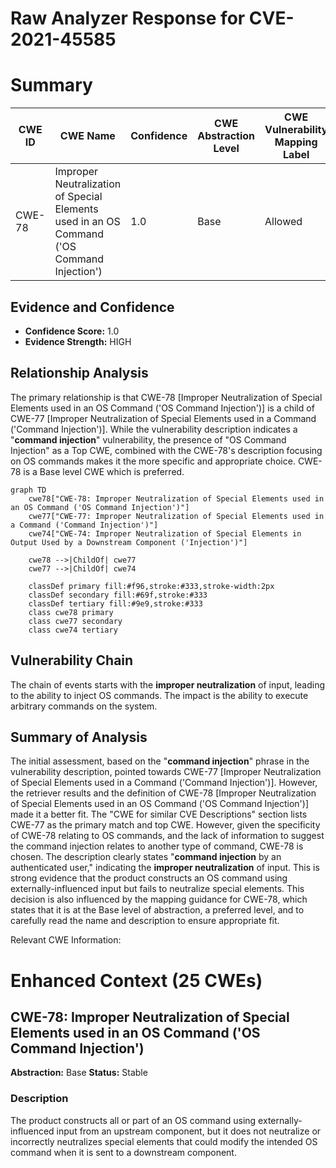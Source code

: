 # Raw Analyzer Response for CVE-2021-45585

# Summary
| CWE ID | CWE Name | Confidence | CWE Abstraction Level | CWE Vulnerability Mapping Label | CWE-Vulnerability Mapping Notes |
|---|---|---|---|---|---|
| CWE-78 | Improper Neutralization of Special Elements used in an OS Command ('OS Command Injection') | 1.0 | Base | Allowed | Primary CWE |

## Evidence and Confidence

*   **Confidence Score:** 1.0
*   **Evidence Strength:** HIGH

## Relationship Analysis
The primary relationship is that CWE-78 [Improper Neutralization of Special Elements used in an OS Command ('OS Command Injection')] is a child of CWE-77 [Improper Neutralization of Special Elements used in a Command ('Command Injection')]. While the vulnerability description indicates a "**command injection**" vulnerability, the presence of "OS Command Injection" as a Top CWE, combined with the CWE-78's description focusing on OS commands makes it the more specific and appropriate choice. CWE-78 is a Base level CWE which is preferred.

```mermaid
graph TD
    cwe78["CWE-78: Improper Neutralization of Special Elements used in an OS Command ('OS Command Injection')"]
    cwe77["CWE-77: Improper Neutralization of Special Elements used in a Command ('Command Injection')"]
    cwe74["CWE-74: Improper Neutralization of Special Elements in Output Used by a Downstream Component ('Injection')"]

    cwe78 -->|ChildOf| cwe77
    cwe77 -->|ChildOf| cwe74

    classDef primary fill:#f96,stroke:#333,stroke-width:2px
    classDef secondary fill:#69f,stroke:#333
    classDef tertiary fill:#9e9,stroke:#333
    class cwe78 primary
    class cwe77 secondary
    class cwe74 tertiary
```

## Vulnerability Chain
The chain of events starts with the **improper neutralization** of input, leading to the ability to inject OS commands. The impact is the ability to execute arbitrary commands on the system.

## Summary of Analysis
The initial assessment, based on the "**command injection**" phrase in the vulnerability description, pointed towards CWE-77 [Improper Neutralization of Special Elements used in a Command ('Command Injection')]. However, the retriever results and the definition of CWE-78 [Improper Neutralization of Special Elements used in an OS Command ('OS Command Injection')] made it a better fit. The "CWE for similar CVE Descriptions" section lists CWE-77 as the primary match and top CWE. However, given the specificity of CWE-78 relating to OS commands, and the lack of information to suggest the command injection relates to another type of command, CWE-78 is chosen. The description clearly states "**command injection** by an authenticated user," indicating the **improper neutralization** of input. This is strong evidence that the product constructs an OS command using externally-influenced input but fails to neutralize special elements. This decision is also influenced by the mapping guidance for CWE-78, which states that it is at the Base level of abstraction, a preferred level, and to carefully read the name and description to ensure appropriate fit.

Relevant CWE Information:

# Enhanced Context (25 CWEs)

## CWE-78: Improper Neutralization of Special Elements used in an OS Command ('OS Command Injection')
**Abstraction:** Base
**Status:** Stable

### Description
The product constructs all or part of an OS command using externally-influenced input from an upstream component, but it does not neutralize or incorrectly neutralizes special elements that could modify the intended OS command when it is sent to a downstream component.